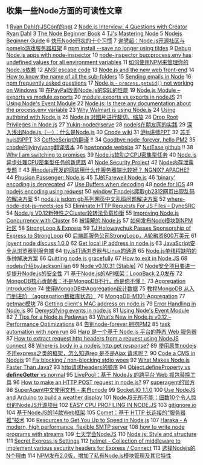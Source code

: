 ## 收集一些Node方面的可读性文章

1 [Ryan Dahl在JSConf的ppt](http://s3.amazonaws.com/four.livejournal/20091117/jsconf.pdf)
2 [Node.js Interview: 4 Questions with Creator Ryan Dahl](http://bostinno.streetwise.co/2011/01/31/node-js-interview-4-questions-with-creator-ryan-dahl/)
3 [The Node Beginner Book](http://www.nodebeginner.org/)
4 [TJ's Mastering Node](http://visionmedia.github.io/masteringnode/book.html)
5 [Nodejs Beginner Guide](http://nodeguide.com/index.html)
6 [快乐Node码农的十个习惯](http://www.infoq.com/cn/articles/node.js-habits)
7 [谢骋超：Node.js开源社区与pomelo游戏服务器框架](http://share.csdn.net/slides/541)
8 [npm install --save no longer using tildes](http://fredkschott.com/post/2014/02/npm-no-longer-defaults-to-tildes/)
9 [Debug Node.js apps with node-inspector](http://debugfix.com/2012/03/debug-node-js-apps-node-inspector/)
10 [node-inspector bug:process.env has undefined values for all environment variables](https://github.com/node-inspector/node-inspector/issues/361)
11 [如何使用NPM来管理你的Node.js依赖](http://www.infoq.com/cn/articles/msh-using-npm-manage-node.js-dependence/)
12 [ANSI escape code](http://en.wikipedia.org/wiki/ANSI_escape_code#Colors_and_Styles)
13 [Node.js and the new web front-end](http://www.nczonline.net/blog/2013/10/07/node-js-and-the-new-web-front-end/)
14 [How to know the name of all the sub-folders](http://stackoverflow.com/questions/19252945/how-to-know-the-name-of-all-the-sub-folders/19253706#19253706)
15 [Sending emails in Node](http://stackoverflow.com/questions/4113701/sending-emails-in-node-js)
16 [npm frequently asked questions](https://www.npmjs.org/doc/misc/npm-faq.html)
17 [Node.js - `process.getuid()` not working on Windows](http://stackoverflow.com/questions/10356814/node-js-process-getuid-not-working-on-windows)
18 [在PayPal改善Node.js的SSL的性能](http://www.infoq.com/cn/news/2014/05/nodejs-ssl-performance)
19 [Node.js Module – exports vs module.exports](http://www.hacksparrow.com/node-js-exports-vs-module-exports.html)
20 [module.exports vs exports in nodeJS](http://stackoverflow.com/questions/7137397/module-exports-vs-exports-in-nodejs/7142924#7142924)
21 [Using Node's Event Module](http://code.tutsplus.com/tutorials/using-nodes-event-module--net-35941)
22 [Node.js: Is there any documentation about the process.env variable](http://stackoverflow.com/questions/15058954/node-js-is-there-any-documentation-about-the-process-env-variable)
23 [Why Walmart is using Node.js](http://venturebeat.com/2012/01/24/why-walmart-is-using-node-js/)
24 [Using authbind with Node.js](https://thomashunter.name/blog/using-authbind-with-node-js/)
25 [Node.js 对图片进行裁切、缩放](http://blog.csdn.net/kidx_/article/details/9709387)
26 [Drop Root Privileges in Node.js](https://thomashunter.name/blog/drop-root-privileges-in-node-js/)
27 [Yukin-node@serve](http://djt.qq.com/ppt/24)
28 [nodejs在朋友网的实践](http://djt.qq.com/ppt/23)
29 [深入浅出Node.js（一）：什么是Node.js](http://djt.qq.com/article/view/342)
30 [Cnode wiki](https://github.com/cnodejs/nodeclub/wiki/_pages)
31 [沪js讲师PPT](http://cnodejs.org/topic/505acc95fd37ea6b2f1813de)
32 [苏千hujs的PPT](http://fengmk2.cnpmjs.org/ppt/hujs.html#slide-1)
33 [CoffeeScript的翻译](http://coffee-script.org/) !!
34 [Goodbye node-forever, hello PM2](http://devo.ps/blog/2013/06/26/goodbye-node-forever-hello-pm2.html)
35 [cnode的jiyinyiyong翻译版本](http://cnodejs.org/topic/51cc49e973c638f37042f7b4)
36 [howtonode website](http://howtonode.org/)
37 [NetEase github](https://github.com/NetEase) !!
38 [Why I am switching to promises](http://spion.github.io/posts/why-i-am-switching-to-promises.html)
39 [Node.js软肋之CPU密集型任务](http://www.infoq.com/cn/articles/nodejs-weakness-cpu-intensive-tasks/)
40 [Node.js异步处理CPU密集型任务的新思路](http://www.infoq.com/cn/articles/new-idea-of-nodejs-asynchronous-processing-tasks)
41 [Node Security Project](https://nodesecurity.io/resources)
42 [Node内存泄露专题](http://cnodejs.org/topic/4fa94df3b92b05485007fd87) !!
43 [用nodejs开发的网站用什么作服务器端比较好？ NGNIX? APACHE?](http://cnodejs.org/topic/53a5331ba087f4562068090c)
44 [Phusion Passenger: Node.js](https://github.com/phusion/passenger/wiki/Phusion-Passenger%3A-Node.js-tutorial)
45 [TJ的Farewell Node.js](https://medium.com/code-adventures/farewell-node-js-4ba9e7f3e52b)
46 ['binary' encoding is deprecated](http://nodejs.org/api/buffer.html#buffer_buffer)
47 [Use Buffers when decoding](https://github.com/ashtuchkin/iconv-lite/wiki/Use-Buffers-when-decoding)
48 [node for IOS](https://github.com/node-app)
49 [nodejs encoding using request](http://stackoverflow.com/questions/12040643/nodejs-encoding-using-request)
50 [window下nodejs爬取gb2312网页出现乱码的解决方案](http://cnodejs.org/topic/5034b141f767cc9a51baf9b0)
51 [node.js jsdom gb系列网页中文乱码问题解决方案](http://blog.csdn.net/notejs/article/details/8769226)
52 [where-node-dot-js-meets-ios](https://speakerdeck.com/srijs/where-node-dot-js-meets-ios)
53 [Eliminate HTTP Requests For JS Files – DynoSRC](http://www.webresourcesdepot.com/eliminate-http-requests-for-js-files-dynosrc/?utm_source=tuicool)
54 [Node.js V0.12新特性之Cluster轮转法负载均衡](http://www.infoq.com/cn/articles/nodejs-cluster-round-robin-load-balancing)
55 [Improving Node.js Concurrency with Cluster](https://devcenter.heroku.com/articles/node-cluster#using-cluster)
56 [被误解的 Node.js](http://www.ibm.com/developerworks/cn/web/1201_wangqf_nodejs/)
57 [如何发布Node模块到NPM社区](http://weizhifeng.net/how-to-publish-a-node-module.html)
58 [StrongLoop & Express](https://medium.com/code-adventures/strongloop-express-40b8bcb8e5af)
59 [TJ Holowaychuk Passes Sponsorship of Express to StrongLoop](http://strongloop.com/strongblog/tj-holowaychuk-sponsorship-of-express/)
60 [后端即服务公司StrongLoop，A轮融资800万美元](http://techcrunch.cn/2013/09/20/strongloop-raises-8m-for-mobile-app-platform-built-on-node-js/)
61 [joyent node discuss 1.0.0](https://github.com/joyent/node/issues/8104)
62 [Get local IP address in node.js](http://stackoverflow.com/questions/3653065/get-local-ip-address-in-node-js)
63 [JavaScript安全从浏览器到服务端](http://share.csdn.net/slides/771)
64 [tty.js打通浏览器与Linux的通道](http://blog.fens.me/nodejs-linux-sh-tty/)
65 [Node.js单线程缺陷的多种解决方案](http://www.infoq.com/cn/presentations/several-solutions-node.js-thread-defects)
66 [Quitting node.js gracefully](http://stackoverflow.com/questions/6958780/quitting-node-js-gracefully)
67 [How to exit in Node.JS](http://stackoverflow.com/questions/5266152/how-to-exit-in-node-js)
68 [nodejs介绍byJacksonTian](http://devconf.qiniudn.com/Node_Introduction.pdf)
69 [Node v0.10.31 (Stable)](http://blog.nodejs.org/2014/08/19/node-v0-10-31-stable/)
70 [Node安全项目要进一步提升Node.js的安全性](http://www.infoq.com/cn/news/2014/06/nodejs-security-project)
71 [基于Node.js的API框架：LoopBack 2.0发布](http://www.infoq.com/cn/news/2014/07/node.js-loopback2.0-publish)
72 [MongoDB核心贡献者：不是MongoDB不行，而是你不懂！](http://www.csdn.net/article/2012-11-15/2811920-mongodb-quan-gong-lue)
73 [Aggregation Introduction](http://docs.mongodb.org/manual/core/aggregation-introduction/)
74 [使用MongoDB中Aggregation统计数据](http://www.yl1001.com/article/9431407228221723.htm)
75 [教程MongoDB 从入门到进阶 （aggregation数据库状态）](http://www.cnblogs.com/TextEditor/archive/2013/01/20/2857999.html)
76 [MongoDB-M101-Aggregation](http://www.wendyeq.me/blog/2013/01/27/MongoDB-M101-Aggregation)
77 [getmac模块](http://www.cnblogs.com/zhrea/p/3428483.html)
78 [Getting client's MAC address on node.js](http://stackoverflow.com/questions/19647916/getting-clients-mac-address-on-node-js)
79 [Error Handling in Node.js](https://www.joyent.com/developers/node/design/errors)
80 [Demystifying events in node.js](http://howtonode.org/demystifying-events-in-node)
81 [Using Node's Event Module](http://code.tutsplus.com/tutorials/using-nodes-event-module--net-35941)
82 [7 Tips for a Node.js Padawan](http://diwu.me/2013/09/24/7-tips-for-a-node-dot-js-padawan/)
83 [What’s New in Node.js v0.12 – Performance Optimizations](http://strongloop.com/strongblog/performance-node-js-v-0-12-whats-new/)
84 [告别node-forever,拥抱PM2](http://se77en.cc/2013/06/27/goodbye-node-forever-hello-pm2-translation/)
85 [task automation with npm run](http://substack.net/task_automation_with_npm_run)
86 [Harp 是一个基于 Node.js 平台的静态 Web 服务器](http://www.html5cn.org/article-5842-1.html)
87 [How to extract request http headers from a request using NodeJS connect](http://stackoverflow.com/questions/13147693/how-to-extract-request-http-headers-from-a-request-using-nodejs-connect)
88 [Where is body in a nodejs http.get response?](http://stackoverflow.com/questions/6968448/where-is-body-in-a-nodejs-http-get-response)
89 [使用原生nodejs 不用express之类的框架，怎么知道req 是不是Ajax 请求呢？](http://cnodejs.org/topic/50a060c9637ffa41559bbcd6)
90 [Code a CMS in Nodejs](http://www.cody-cms.org/en/)
91 [Fix blocking / non-blocking stdio woes](https://github.com/joyent/node/issues/3584)
92 [What Makes Node.js Faster Than Java?](http://strongloop.com/strongblog/node-js-is-faster-than-java/)
93 [http请求headers的顺序](http://cnodejs.org/topic/5060722e01d0b80148172f55)
94 [Object.defineProperty vs __defineGetter__ vs normal](http://jsperf.com/object-defineproperty-vs-definegetter-vs-normal)
95 [LivePool：基于 NodeJs 的跨平台 Web 抓包替换工具](http://www.alloyteam.com/2014/07/nodejs-debug-proxy-livepool/)
96 [How to make an HTTP POST request in node.js?](http://stackoverflow.com/questions/6158933/how-to-make-an-http-post-request-in-node-js)
97 [superagent的官方](http://visionmedia.github.io/superagent/)
98 [SuperAgent中文使用文档 - 来自cnode](http://cnodejs.org/topic/5378720ed6e2d16149fa16bd)
99 [Socket.IO 1.1.0](http://socket.io/blog/socket-io-1-1-0)
100 [Use NodeJS and Arduino to build a weather display](http://www.node-disassemble.com/2014/09/04/lcd-weather-display/?utm_source=javascriptweekly&utm_medium=email)
101 [NodeJS无所不能：细数10个令人惊讶的NodeJS开源项目](http://www.csdn.net/article/2013-12-17/2817827-10-surprising-Node.js-projects)
102 [EASY CPU PROFILING IN NODE.JS](http://clock.co.uk/blog/easy-cpu-profiling-in-node-js)
103 [gitignore.io](https://www.gitignore.io)
104 [基于NodeJS的14款Web框架](http://www.csdn.net/article/2014-03-25/2818964-web-application-frameworks-for-node-js)
105 [Comet：基于 HTTP 长连接的“服务器推”技术](http://www.ibm.com/developerworks/cn/web/wa-lo-comet/)
106 [Resources to Get You Up to Speed in Node.js](http://code.tutsplus.com/articles/resources-to-get-you-up-to-speed-in-nodejs--cms-21431)
107 [Haraka - A modern, high performance, flexible SMTP server](http://haraka.github.io/)
108 [how to write node programs with streams](https://github.com/substack/stream-handbook)
109 [七天学会NodeJS](http://nqdeng.github.io/7-days-nodejs)
110 [Node.js: Style and structure](http://caolanmcmahon.com/posts/nodejs_style_and_structure/)
111 [Secret Express.js Settings](http://webapplog.com/secret-express-js-settings/)
112 [helmet - Collection of middleware to implement various security headers for Express / Connect](https://github.com/evilpacket/helmet)
113 [选择Nodejs的N个理由](http://www.infoq.com/cn/news/2014/09/choose-nodejs)
114 [NPM发布2.0版，增加了私有Node.js模块管理及其它特性](http://www.infoq.com/cn/news/2014/09/npm2-whats-new)

